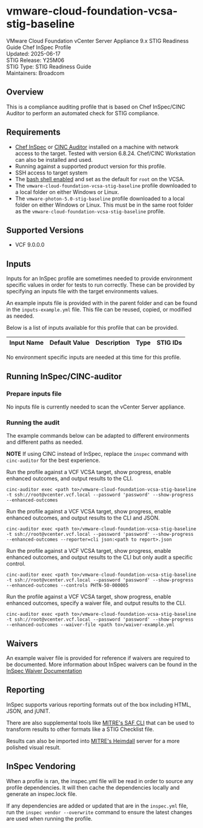 # vmware-cloud-foundation-vcsa-stig-baseline
VMware Cloud Foundation vCenter Server Appliance 9.x STIG Readiness Guide Chef InSpec Profile  
Updated: 2025-06-17  
STIG Release: Y25M06  
STIG Type: STIG Readiness Guide  
Maintainers: Broadcom  

## Overview
This is a compliance auditing profile that is based on Chef InSpec/CINC Auditor to perform an automated check for STIG compliance.  

## Requirements
- [Chef InSpec](https://downloads.chef.io/tools/inspec) or [CINC Auditor](https://cinc.sh/start/auditor/) installed on a machine with network access to the target. Tested with version 6.8.24. Chef/CINC Workstation can also be installed and used.
- Running against a supported product version for this profile.
- SSH access to target system
- The [bash shell enabled](https://knowledge.broadcom.com/external/article/319670/toggling-the-vcenter-server-appliance-de.html) and set as the default for `root` on the VCSA.
- The `vmware-cloud-foundation-vcsa-stig-baseline` profile downloaded to a local folder on either Windows or Linux.
- The `vmware-photon-5.0-stig-baseline` profile downloaded to a local folder on either Windows or Linux. This must be in the same root folder as the `vmware-cloud-foundation-vcsa-stig-baseline` profile.

## Supported Versions
- VCF 9.0.0.0  

## Inputs
Inputs for an InSpec profile are sometimes needed to provide environment specific values in order for tests to run correctly. These can be provided by specifying an inputs file with the target environments values.  

An example inputs file is provided with in the parent folder and can be found in the `inputs-example.yml` file. This file can be reused, copied, or modified as needed.  

Below is a list of inputs available for this profile that can be provided.  

|     Input Name    |       Default Value       | Description |     Type    |   STIG IDs  |
|-------------------|---------------------------|-------------|-------------|-------------|

No environment specific inputs are needed at this time for this profile.  

## Running InSpec/CINC-auditor

### Prepare inputs file
No inputs file is currently needed to scan the vCenter Server appliance.  

### Running the audit
The example commands below can be adapted to different environments and different paths as needed. 

**NOTE** If using CINC instead of InSpec, replace the `inspec` command with `cinc-auditor` for the best experience.  

Run the profile against a VCF VCSA target, show progress, enable enhanced outcomes, and output results to the CLI.
```
cinc-auditor exec <path to>/vmware-cloud-foundation-vcsa-stig-baseline -t ssh://root@vcenter.vcf.local --password 'password' --show-progress --enhanced-outcomes
```

Run the profile against a VCF VCSA target, show progress, enable enhanced outcomes, and output results to the CLI and JSON.
```
cinc-auditor exec <path to>/vmware-cloud-foundation-vcsa-stig-baseline -t ssh://root@vcenter.vcf.local --password 'password' --show-progress --enhanced-outcomes --reporter=cli json:<path to report>.json
```

Run the profile against a VCF VCSA target, show progress, enable enhanced outcomes, and output results to the CLI but only audit a specific control.
```
cinc-auditor exec <path to>/vmware-cloud-foundation-vcsa-stig-baseline -t ssh://root@vcenter.vcf.local --password 'password' --show-progress --enhanced-outcomes --controls PHTN-50-000005
```

Run the profile against a VCF VCSA target, show progress, enable enhanced outcomes, specify a waiver file, and output results to the CLI.
```
cinc-auditor exec <path to>/vmware-cloud-foundation-vcsa-stig-baseline -t ssh://root@vcenter.vcf.local --password 'password' --show-progress --enhanced-outcomes --waiver-file <path to>/waiver-example.yml
```

## Waivers
An example waiver file is provided for reference if waivers are required to be documented. More information about InSpec waivers can be found in the [InSpec Waiver Documentation](https://docs.chef.io/inspec/waivers/)  

## Reporting
InSpec supports various reporting formats out of the box including HTML, JSON, and jUNIT.  

There are also supplemental tools like [MITRE's SAF CLI](https://github.com/mitre/saf) that can be used to transform results to other formats like a STIG Checklist file.  

Results can also be imported into [MITRE's Heimdall](https://github.com/mitre/heimdall2) server for a more polished visual result.

## InSpec Vendoring
When a profile is ran, the inspec.yml file will be read in order to source any profile dependencies. It will then cache the dependencies locally and generate an inspec.lock file.  

If any dependencies are added or updated that are in the `inspec.yml` file, run the `inspec vendor --overwrite` command to ensure the latest changes are used when running the profile.  
